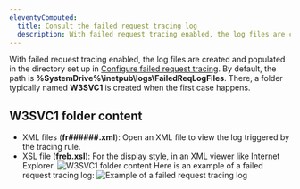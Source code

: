 ```yaml
---
eleventyComputed:
  title: Consult the failed request tracing log
  description: With failed request tracing enabled, the log files are created and populated in the directory. By default, the path is %SystemDrive%\inetpub\logs\FailedReqLogFiles.
---
```

With failed request tracing enabled, the log files are created and populated in the directory set up in [Configure failed request tracing](/kb/devolutions-server/troubleshooting-articles/failed-request-tracing-with-iis/configure-failed-request-tracing/). By default, the path is **%SystemDrive%\inetpub\logs\FailedReqLogFiles**. There, a folder typically named **W3SVC1** is created when the first case happens.

## W3SVC1 folder content
* XML files (**fr######.xml**): Open an XML file to view the log triggered by the tracing rule.
* XSL file (**freb.xsl**): For the display style, in an XML viewer like Internet Explorer.
![W3SVC1 folder content](https://cdnweb.devolutions.net/docs/docs_en_kb_KB4324.png)
Here is an example of a failed request tracing log:
![Example of a failed request tracing log](https://cdnweb.devolutions.net/docs/docs_en_kb_KB4325.png)
